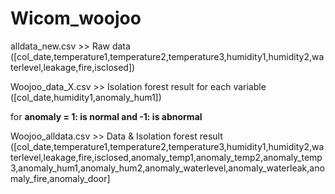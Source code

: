 # Wicom_woojoo

alldata_new.csv >> Raw data 
([col_date,temperature1,temperature2,temperature3,humidity1,humidity2,waterlevel,leakage,fire,isclosed])

Woojoo_data_X.csv >> Isolation forest result for each variable
([col_date,humidity1,anomaly_hum1])

for **anomaly = 1: is normal and -1: is abnormal**

Woojoo_alldata.csv >> Data & Isolation forest result
([col_date,temperature1,temperature2,temperature3,humidity1,humidity2,waterlevel,leakage,fire,isclosed,anomaly_temp1,anomaly_temp2,anomaly_temp3,anomaly_hum1,anomaly_hum2,anomaly_waterlevel,anomaly_waterleak,anomaly_fire,anomaly_door]
